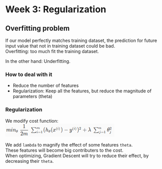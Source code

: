 # Week 3: Regularization

## Overfitting problem

If our model perfectly matches training dataset, the prediction for future input value
that not in training dataset could be bad.  
Overfitting: too much fit the training dataset.  

In the other hand: Underfitting.

### How to deal with it

- Reduce the number of features  
- Regularization: Keep all the features, but reduce the magnitude of parameters (theta)  

### Regularization

We modify cost function:  
![regularization](regularization-cost-function.png)

We add `lambda` to magnify the effect of some features `theta`.  
These features will become big contributers to the cost.  
When optimizing, Gradient Descent will try to reduce their effect, by decreasing their
`theta`.